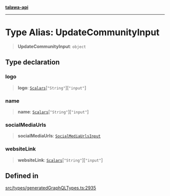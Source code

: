 [**talawa-api**](../../../README.md)

***

# Type Alias: UpdateCommunityInput

> **UpdateCommunityInput**: `object`

## Type declaration

### logo

> **logo**: [`Scalars`](Scalars.md)\[`"String"`\]\[`"input"`\]

### name

> **name**: [`Scalars`](Scalars.md)\[`"String"`\]\[`"input"`\]

### socialMediaUrls

> **socialMediaUrls**: [`SocialMediaUrlsInput`](SocialMediaUrlsInput.md)

### websiteLink

> **websiteLink**: [`Scalars`](Scalars.md)\[`"String"`\]\[`"input"`\]

## Defined in

[src/types/generatedGraphQLTypes.ts:2935](https://github.com/Suyash878/talawa-api/blob/e4413cec641a837926071678fed3c7f67234e31e/src/types/generatedGraphQLTypes.ts#L2935)

